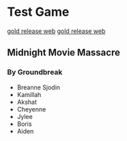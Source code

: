 # Test Game
	
[gold release web](https://breanne77.github.io/MidnightMovieMassacreTechDemo/)
[gold release web](https://breanne77.github.io/MidnightMovieMassacreTechDemo.zip/)

## Midnight Movie Massacre
### By Groundbreak
- Breanne Sjodin
- Kamillah
- Akshat
- Cheyenne
- Jylee
- Boris 
- Aiden
